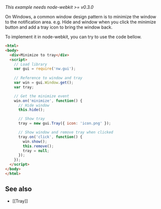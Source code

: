 _This example needs node-webkit >= v0.3.0_

On Windows, a common window design pattern is to minimize the window to the notification area. e.g. Hide and window when you click the minimize button and add a tray icon to bring the window back.

To implement it in node-webkit, you can try to use the code bellow.

```html
<html>
<body>
  <div>Minimize to tray</div>
  <script>
    // Load library
    var gui = require('nw.gui');
    
    // Reference to window and tray
    var win = gui.Window.get();
    var tray;

    // Get the minimize event
    win.on('minimize', function() {
      // Hide window
      this.hide();

      // Show tray
      tray = new gui.Tray({ icon: 'icon.png' });

      // Show window and remove tray when clicked
      tray.on('click', function() {
        win.show();
        this.remove();
        tray = null;
      });
    });
  </script>
</body>
</html>
```

## See also
* [[Tray]]